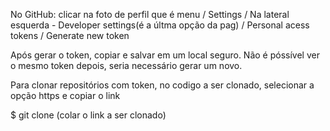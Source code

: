 No GitHub: clicar na foto de perfil que é menu / Settings / Na lateral esquerda - Developer settings(é a últma opção da pag) / Personal acess tokens / Generate new token 

Após gerar o token, copiar e salvar em um local seguro. Não é póssível ver o mesmo token depois, seria necessário gerar um novo.

Para clonar repositórios com token, no codigo a ser clonado, selecionar a opção https e copiar o link

<!--No terminal bash:-->
$ git clone (colar o link a ser clonado)
<!--vai perdir para conectar com o gitHub--><!--colar o token-->